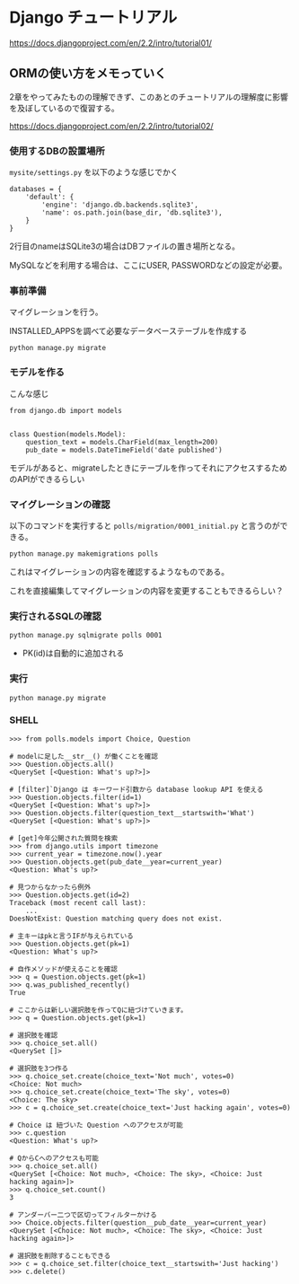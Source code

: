 # Django チュートリアル

https://docs.djangoproject.com/en/2.2/intro/tutorial01/

## ORMの使い方をメモっていく

2章をやってみたものの理解できず、このあとのチュートリアルの理解度に影響を及ぼしているので復習する。

https://docs.djangoproject.com/en/2.2/intro/tutorial02/

### 使用するDBの設置場所

`mysite/settings.py` を以下のような感じでかく

```
databases = {
    'default': {
        'engine': 'django.db.backends.sqlite3',
        'name': os.path.join(base_dir, 'db.sqlite3'),
    }
}
```

2行目のnameはSQLite3の場合はDBファイルの置き場所となる。

MySQLなどを利用する場合は、ここにUSER, PASSWORDなどの設定が必要。


### 事前準備

マイグレーションを行う。

INSTALLED_APPSを調べて必要なデータベーステーブルを作成する

```
python manage.py migrate
```

### モデルを作る

こんな感じ

```
from django.db import models


class Question(models.Model):
    question_text = models.CharField(max_length=200)
    pub_date = models.DateTimeField('date published')
```

モデルがあると、migrateしたときにテーブルを作ってそれにアクセスするためのAPIができるらしい

### マイグレーションの確認

以下のコマンドを実行すると `polls/migration/0001_initial.py` と言うのができる。

```
python manage.py makemigrations polls
```

これはマイグレーションの内容を確認するようなものである。

これを直接編集してマイグレーションの内容を変更することもできるらしい？

### 実行されるSQLの確認

```
python manage.py sqlmigrate polls 0001
```

 - PK(id)は自動的に追加される

### 実行

```
python manage.py migrate
```

### SHELL

```
>>> from polls.models import Choice, Question

# modelに足した__str__() が働くことを確認
>>> Question.objects.all()
<QuerySet [<Question: What's up?>]>

# [filter]`Django は キーワード引数から database lookup API を使える
>>> Question.objects.filter(id=1)
<QuerySet [<Question: What's up?>]>
>>> Question.objects.filter(question_text__startswith='What')
<QuerySet [<Question: What's up?>]>

# [get]今年公開された質問を検索
>>> from django.utils import timezone
>>> current_year = timezone.now().year
>>> Question.objects.get(pub_date__year=current_year)
<Question: What's up?>

# 見つからなかったら例外
>>> Question.objects.get(id=2)
Traceback (most recent call last):
    ...
DoesNotExist: Question matching query does not exist.

# 主キーはpkと言うIFが与えられている
>>> Question.objects.get(pk=1)
<Question: What's up?>

# 自作メソッドが使えることを確認
>>> q = Question.objects.get(pk=1)
>>> q.was_published_recently()
True

# ここからは新しい選択肢を作ってQに紐づけていきます。
>>> q = Question.objects.get(pk=1)

# 選択肢を確認
>>> q.choice_set.all()
<QuerySet []>

# 選択肢を3つ作る
>>> q.choice_set.create(choice_text='Not much', votes=0)
<Choice: Not much>
>>> q.choice_set.create(choice_text='The sky', votes=0)
<Choice: The sky>
>>> c = q.choice_set.create(choice_text='Just hacking again', votes=0)

# Choice は 紐づいた Question へのアクセスが可能
>>> c.question
<Question: What's up?>

# QからCへのアクセスも可能
>>> q.choice_set.all()
<QuerySet [<Choice: Not much>, <Choice: The sky>, <Choice: Just hacking again>]>
>>> q.choice_set.count()
3

# アンダーバー二つで区切ってフィルターかける
>>> Choice.objects.filter(question__pub_date__year=current_year)
<QuerySet [<Choice: Not much>, <Choice: The sky>, <Choice: Just hacking again>]>

# 選択肢を削除することもできる
>>> c = q.choice_set.filter(choice_text__startswith='Just hacking')
>>> c.delete()
```
